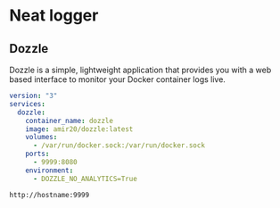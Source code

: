 # Neat logger

## Dozzle

Dozzle is a simple, lightweight application that provides you with a web based interface to monitor your Docker container logs live.

```yaml
version: "3"
services:
  dozzle:
    container_name: dozzle
    image: amir20/dozzle:latest
    volumes:
      - /var/run/docker.sock:/var/run/docker.sock
    ports:
      - 9999:8080
    environment:
      - DOZZLE_NO_ANALYTICS=True
```

```url
http://hostname:9999
```

